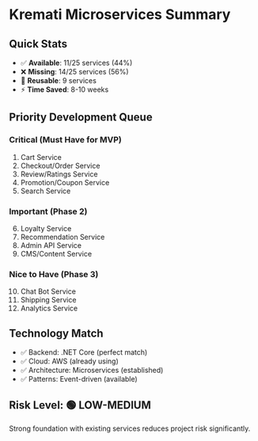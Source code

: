 # Kremati Microservices Summary

## Quick Stats
- ✅ **Available**: 11/25 services (44%)
- ❌ **Missing**: 14/25 services (56%)
- 🔄 **Reusable**: 9 services
- ⚡ **Time Saved**: 8-10 weeks

## Priority Development Queue
### Critical (Must Have for MVP)
1. Cart Service
2. Checkout/Order Service  
3. Review/Ratings Service
4. Promotion/Coupon Service
5. Search Service

### Important (Phase 2)
6. Loyalty Service
7. Recommendation Service
8. Admin API Service
9. CMS/Content Service

### Nice to Have (Phase 3)
10. Chat Bot Service
11. Shipping Service
12. Analytics Service

## Technology Match
- ✅ Backend: .NET Core (perfect match)
- ✅ Cloud: AWS (already using)
- ✅ Architecture: Microservices (established)
- ✅ Patterns: Event-driven (available)

## Risk Level: 🟢 LOW-MEDIUM
Strong foundation with existing services reduces project risk significantly.
